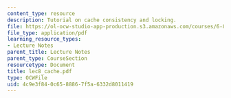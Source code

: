 ```yaml
---
content_type: resource
description: Tutorial on cache consistency and locking.
file: https://ol-ocw-studio-app-production.s3.amazonaws.com/courses/6-824-distributed-computer-systems-engineering-spring-2006/4c9e3f840c6588867f5a6332d8011419_lec8_cache.pdf
file_type: application/pdf
learning_resource_types:
- Lecture Notes
parent_title: Lecture Notes
parent_type: CourseSection
resourcetype: Document
title: lec8_cache.pdf
type: OCWFile
uid: 4c9e3f84-0c65-8886-7f5a-6332d8011419
---
```

